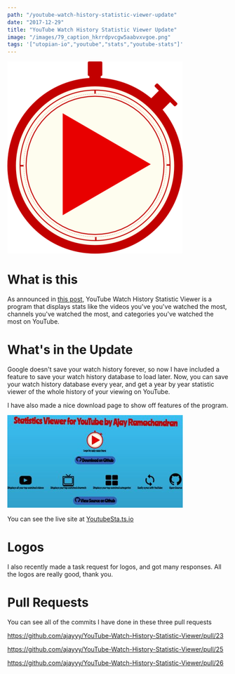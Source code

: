 ```yaml
---
path: "/youtube-watch-history-statistic-viewer-update"
date: "2017-12-29"
title: "YouTube Watch History Statistic Viewer Update"
image: "/images/79_caption_hkrrdpvcgw5aabvxvgoe.png"
tags: '["utopian-io","youtube","stats","youtube-stats"]'
---
```


![image.png](/images/hkrrdpvcgw5aabvxvgoe.png)

# What is this

As announced in [this post](https://utopian.io/utopian-io/@ajayyy/youtube-watch-history-statistics-viewer), YouTube Watch History Statistic Viewer is a program that displays stats like the videos you've you've watched the most, channels you've watched the most, and categories you've watched the most on YouTube.

# What's in the Update

Google doesn't save your watch history forever, so now I have included a feature to save your watch history database to load later. Now, you can save your watch history database every year, and get a year by year statistic viewer of the whole history of your viewing on YouTube.

I have also made a nice download page to show off features of the program.

![image.png](/images/yhfujxjkoptx26tehtj2.png)

You can see the live site at [YoutubeSta.ts.io](http://YoutubeSta.ts.io/)

# Logos

I also recently made a task request for logos, and got many responses. All the logos are really good, thank you.

# Pull Requests

You can see all of the commits I have done in these three pull requests

https://github.com/ajayyy/YouTube-Watch-History-Statistic-Viewer/pull/23

https://github.com/ajayyy/YouTube-Watch-History-Statistic-Viewer/pull/25

https://github.com/ajayyy/YouTube-Watch-History-Statistic-Viewer/pull/26

